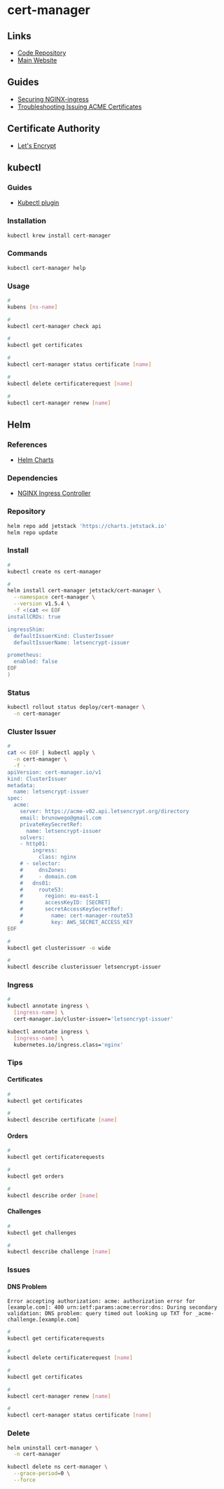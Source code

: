 # cert-manager

<!--
kubectl patch ingress/mobilecapture-mobile-capture -p '{"metadata":{"annotations":{"cert-manager.io/issuer":"letsencrypt-prod"}}}'

https://github.com/Thakurvaibhav/k8s/tree/master/cert-manager

https://github.com/kubernetes-up-and-running/kuard
-->

## Links

- [Code Repository](https://github.com/jetstack/cert-manager)
- [Main Website](https://cert-manager.io/)

## Guides

- [Securing NGINX-ingress](https://cert-manager.io/docs/tutorials/acme/ingress/)
- [Troubleshooting Issuing ACME Certificates](https://cert-manager.io/docs/faq/acme/)

## Certificate Authority

- [Let's Encrypt](/letsencrypt.md)

## kubectl

### Guides

- [Kubectl plugin](https://cert-manager.io/next-docs/usage/kubectl-plugin/)

### Installation

```sh
kubectl krew install cert-manager
```

### Commands

```sh
kubectl cert-manager help
```

### Usage

```sh
#
kubens [ns-name]

#
kubectl cert-manager check api

#
kubectl get certificates

#
kubectl cert-manager status certificate [name]

#
kubectl delete certificaterequest [name]

#
kubectl cert-manager renew [name]
```

## Helm

### References

- [Helm Charts](https://github.com/jetstack/cert-manager/tree/master/deploy/charts/cert-manager)

### Dependencies

- [NGINX Ingress Controller](/kubernetes/ingress-controllers/ingress-nginx/README.md#helm)

### Repository

```sh
helm repo add jetstack 'https://charts.jetstack.io'
helm repo update
```

### Install

```sh
#
kubectl create ns cert-manager

#
helm install cert-manager jetstack/cert-manager \
  --namespace cert-manager \
  --version v1.5.4 \
  -f <(cat << EOF
installCRDs: true

ingressShim:
  defaultIssuerKind: ClusterIssuer
  defaultIssuerName: letsencrypt-issuer

prometheus:
  enabled: false
EOF
)
```

### Status

```sh
kubectl rollout status deploy/cert-manager \
  -n cert-manager
```

### Cluster Issuer

```sh
#
cat << EOF | kubectl apply \
  -n cert-manager \
  -f -
apiVersion: cert-manager.io/v1
kind: ClusterIssuer
metadata:
  name: letsencrypt-issuer
spec:
  acme:
    server: https://acme-v02.api.letsencrypt.org/directory
    email: brunowego@gmail.com
    privateKeySecretRef:
      name: letsencrypt-issuer
    solvers:
    - http01:
        ingress:
          class: nginx
    # - selector:
    #     dnsZones:
    #     - domain.com
    #   dns01:
    #     route53:
    #       region: eu-east-1
    #       accessKeyID: [SECRET]
    #       secretAccessKeySecretRef:
    #         name: cert-manager-route53
    #         key: AWS_SECRET_ACCESS_KEY
EOF

#
kubectl get clusterissuer -o wide

#
kubectl describe clusterissuer letsencrypt-issuer
```

<!-- ####

Identity and Access Management (IAM) -> Users -> letsencrypt-issuer
Identity and Access Management (IAM) -> Policies -> letsencrypt-issuer

```sh
cat << EOF > ./letsencrypt-issuer.json
{
  "Version": "2012-10-17",
  "Statement": [
    {
      "Effect": "Allow",
      "Action": "route53:GetChange",
      "Resource": "arn:aws:route53:::change/*"
    },
    {
      "Effect": "Allow",
      "Action": "route53:ChangeResourceRecordSets",
      "Resource": "arn:aws:route53:::hostedzone/*"
    },
    {
      "Effect": "Allow",
      "Action": "route53:ListHostedZonesByName",
      "Resource": "*"
    }
  ]
}
EOF
``` -->

### Ingress

```sh
#
kubectl annotate ingress \
  [ingress-name] \
  cert-manager.io/cluster-issuer='letsencrypt-issuer'

kubectl annotate ingress \
  [ingress-name] \
  kubernetes.io/ingress.class='nginx'
```

<!--
letsencrypt-issuer
letsencrypt-wildcard
letsencrypt-staging
letsencrypt-prod
-->

### Tips

#### Certificates

```sh
#
kubectl get certificates

#
kubectl describe certificate [name]
```

#### Orders

```sh
#
kubectl get certificaterequests

#
kubectl get orders

#
kubectl describe order [name]
```

#### Challenges

```sh
#
kubectl get challenges

#
kubectl describe challenge [name]
```

### Issues

<!-- ####

```log
The certificate request has failed to complete and will be retried: Failed to wait for order resource "[name]" to become ready: order is in "invalid" state:
```

TODO -->

#### DNS Problem

```log
Error accepting authorization: acme: authorization error for [example.com]: 400 urn:ietf:params:acme:error:dns: During secondary validation: DNS problem: query timed out looking up TXT for _acme-challenge.[example.com]
```

```sh
#
kubectl get certificaterequests

#
kubectl delete certificaterequest [name]

#
kubectl get certificates

#
kubectl cert-manager renew [name]

#
kubectl cert-manager status certificate [name]
```

<!-- #### Rate Limit

```log
429 urn:ietf:params:acme:error:rateLimited: Error creating new order :: too many certificates already issued for: [domain]: see https://letsencrypt.org/docs/rate-limits/
```

TODO -->

### Delete

```sh
helm uninstall cert-manager \
  -n cert-manager

kubectl delete ns cert-manager \
  --grace-period=0 \
  --force
```
